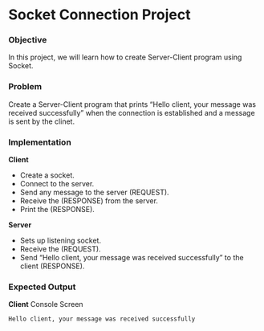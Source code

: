 # Socket Connection Project


### Objective

In this project, we will learn how to create Server-Client program using Socket.

### Problem   

Create a Server-Client program that prints “Hello client, your message was received successfully” when the connection is established and a message is sent by the clinet.

### Implementation


**Client** 

- Create a socket. 
- Connect to the server.
- Send any message to the server (REQUEST).
- Receive the (RESPONSE) from the server.
- Print the (RESPONSE).


**Server** 

- Sets up  listening socket.
- Receive the (REQUEST).
- Send “Hello client, your message was received successfully” to the client (RESPONSE).


### Expected Output

**Client** Console Screen
```
Hello client, your message was received successfully
```

